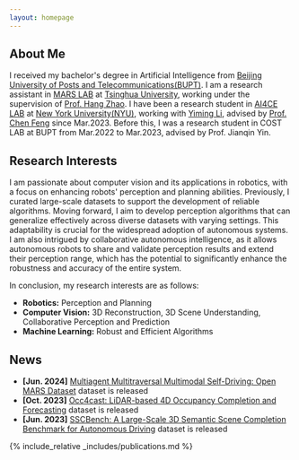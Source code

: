 ```yaml
---
layout: homepage
---
```


## About Me

I received my bachelor's degree in Artificial Intelligence from [Beijing University of Posts and Telecommunications(BUPT)](https://www.bupt.edu.cn/). I am a research assistant in [MARS LAB](http://group.iiis.tsinghua.edu.cn/~marslab/#/) at [Tsinghua University](https://www.tsinghua.edu.cn/en/), working under the supervision of [Prof. Hang Zhao](https://hangzhaomit.github.io/). I have been a research student in [AI4CE LAB](https://ai4ce.github.io/) at [New York University(NYU)](https://www.nyu.edu/), working with [Yiming Li](https://yimingli-page.github.io/), advised by [Prof. Chen Feng](https://scholar.google.com/citations?user=YeG8ZM0AAAAJ&hl=zh-CN&oi=ao) since Mar.2023. Before this, I was a research student in COST LAB at BUPT from Mar.2022 to Mar.2023, advised by Prof. Jianqin Yin.

## Research Interests

I am passionate about computer vision and its applications in robotics, with a focus on enhancing robots' perception and planning abilities. Previously, I curated large-scale datasets to support the development of reliable algorithms. Moving forward, I aim to develop perception algorithms that can generalize effectively across diverse datasets with varying settings. This adaptability is crucial for the widespread adoption of autonomous systems. I am also intrigued by collaborative autonomous intelligence, as it allows autonomous robots to share and validate perception results and extend their perception range, which has the potential to significantly enhance the robustness and accuracy of the entire system.

In conclusion, my research interests are as follows: 

- **Robotics:** Perception and Planning
- **Computer Vision:** 3D Reconstruction, 3D Scene Understanding, Collaborative Perception and Prediction
- **Machine Learning:** Robust and Efficient Algorithms


## News
- **[Jun. 2024]** [Multiagent Multitraversal Multimodal Self-Driving: Open MARS Dataset](https://ai4ce.github.io/MARS/) dataset is released
- **[Oct. 2023]** [Occ4cast: LiDAR-based 4D Occupancy Completion and Forecasting](https://github.com/ai4ce/Occ4cast) dataset is released
- **[Jun. 2023]** [SSCBench: A Large-Scale 3D Semantic Scene Completion Benchmark for Autonomous Driving](https://github.com/ai4ce/SSCBench) dataset is released

{% include_relative _includes/publications.md %}

